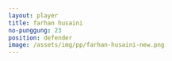 ```yaml
---
layout: player
title: farhan husaini
no-punggung: 23
position: defender
image: /assets/img/pp/farhan-husaini-new.png
---
```

